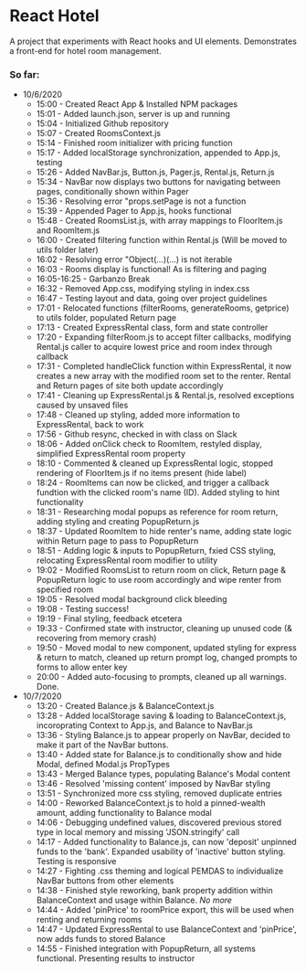 # React Hotel
A project that experiments with React hooks and UI elements. Demonstrates a front-end for hotel room management.

### So far:
- 10/6/2020
  - 15:00 - Created React App & Installed NPM packages
  - 15:01 - Added launch.json, server is up and running
  - 15:04 - Initialized Github repository
  - 15:07 - Created RoomsContext.js
  - 15:14 - Finished room initializer with pricing function
  - 15:17 - Added localStorage synchronization, appended to App.js, testing
  - 15:26 - Added NavBar.js, Button.js, Pager.js, Rental.js, Return.js
  - 15:34 - NavBar now displays two buttons for navigating between pages, conditionally shown within Pager
  - 15:36 - Resolving error "props.setPage is not a function
  - 15:39 - Appended Pager to App.js, hooks functional
  - 15:48 - Created RoomsList.js, with array mappings to FloorItem.js and RoomItem.js
  - 16:00 - Created filtering function within Rental.js (Will be moved to utils folder later)
  - 16:02 - Resolving error "Object(...)(...) is not iterable
  - 16:03 - Rooms display is functional! As is filtering and paging
  - 16:05-16:25 - Garbanzo Break
  - 16:32 - Removed App.css, modifying styling in index.css
  - 16:47 - Testing layout and data, going over project guidelines
  - 17:01 - Relocated functions (filterRooms, generateRooms, getprice) to utils folder, populated Return page
  - 17:13 - Created ExpressRental class, form and state controller
  - 17:20 - Expanding filterRoom.js to accept filter callbacks, modifying Rental.js caller to acquire lowest price and room index through callback
  - 17:31 - Completed handleClick function within ExpressRental, it now creates a new array with the modified room set to the renter. Rental and Return pages of site both update accordingly
  - 17:41 - Cleaning up ExpressRental.js & Rental.js, resolved exceptions caused by unsaved files
  - 17:48 - Cleaned up styling, added more information to ExpressRental, back to work
  - 17:56 - Github resync, checked in with class on Slack
  - 18:06 - Added onClick check to RoomItem, restyled display, simplified ExpressRental room property
  - 18:10 - Commented & cleaned up ExpressRental logic, stopped rendering of FloorItem.js if no items present (hide label)
  - 18:24 - RoomItems can now be clicked, and trigger a callback fundtion with the clicked room's name (ID). Added styling to hint functionality
  - 18:31 - Researching modal popups as reference for room return, adding styling and creating PopupReturn.js 
  - 18:37 - Updated RoomItem to hide renter's name, adding state logic within Return page to pass to PopupReturn
  - 18:51 - Adding logic & inputs to PopupReturn, fxied CSS styling, relocating ExpressRental room modifier to utility
  - 19:02 - Modified RoomsList to return room on click, Return page & PopupReturn logic to use room accordingly and wipe renter from specified room  
  - 19:05 - Resolved modal background click bleeding
  - 19:08 - Testing success!
  - 19:19 - Final styling, feedback etcetera
  - 19:33 - Confirmed state with instructor, cleaning up unused code (& recovering from memory crash)
  - 19:50 - Moved modal to new component, updated styling for express & return to match, cleaned up return prompt log, changed prompts to forms to allow enter key
  - 20:00 - Added auto-focusing to prompts, cleaned up all warnings. Done.
- 10/7/2020
  - 13:20 - Created Balance.js & BalanceContext.js
  - 13:28 - Added localStorage saving & loading to BalanceContext.js, incoroprating Context to App.js, and Balance to NavBar.js
  - 13:36 - Styling Balance.js to appear properly on NavBar, decided to make it part of the NavBar buttons. 
  - 13:40 - Added state for Balance.js to conditionally show and hide Modal, defined Modal.js PropTypes
  - 13:43 - Merged Balance types, populating Balance's Modal content
  - 13:46 - Resolved 'missing content' imposed by NavBar styling
  - 13:51 - Synchronized more css styling, removed duplicate entries
  - 14:00 - Reworked BalanceContext.js to hold a pinned-wealth amount, adding functionality to Balance modal
  - 14:06 - Debugging undefined values, discovered previous stored type in local memory and missing 'JSON.stringify' call
  - 14:17 - Added functionality to Balance.js, can now 'deposit' unpinned funds to the 'bank'. Expanded usability of 'inactive' button styling. Testing is responsive
  - 14:27 - Fighting .css theming and logical PEMDAS to individualize NavBar buttons from other elements
  - 14:38 - Finished style reworking, bank property addition within BalanceContext and usage within Balance. *No more*
  - 14:44 - Added 'pinPrice' to roomPrice export, this will be used when renting and returning rooms
  - 14:47 - Updated ExpressRental to use BalanceContext and 'pinPrice', now adds funds to stored Balance
  - 14:55 - Finished integration with PopupReturn, all systems functional. Presenting results to instructor
